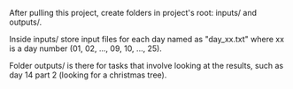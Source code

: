 After pulling this project, create folders in project's root: inputs/ and outputs/.

Inside inputs/ store input files for each day named as "day_xx.txt" where xx is a day number (01, 02, ..., 09, 10, ..., 25).

Folder outputs/ is there for tasks that involve looking at the results, such as day 14 part 2 (looking for a christmas tree).
